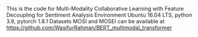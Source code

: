 This is the code for Multi-Modality Collaborative Learning with Feature Decoupling for Sentiment Analysis 
Environment
Ubuntu 16.04 LTS, python 3.8, pytorch 1.8.1
Datasets
MOSI and MOSEI can be available at  https://github.com/WasifurRahman/BERT_multimodal_transformer


